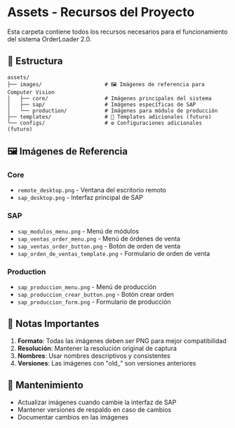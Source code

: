 # Assets - Recursos del Proyecto

Esta carpeta contiene todos los recursos necesarios para el funcionamiento del sistema OrderLoader 2.0.

## 📁 Estructura

```
assets/
├── images/                    # 🖼️ Imágenes de referencia para Computer Vision
│   ├── core/                  # Imágenes principales del sistema
│   ├── sap/                   # Imágenes específicas de SAP
│   └── production/            # Imágenes para módulo de producción
├── templates/                 # 📄 Templates adicionales (futuro)
└── configs/                   # ⚙️ Configuraciones adicionales (futuro)
```

## 🖼️ Imágenes de Referencia

### Core
- `remote_desktop.png` - Ventana del escritorio remoto
- `sap_desktop.png` - Interfaz principal de SAP

### SAP
- `sap_modulos_menu.png` - Menú de módulos
- `sap_ventas_order_menu.png` - Menú de órdenes de venta
- `sap_ventas_order_button.png` - Botón de orden de venta
- `sap_orden_de_ventas_template.png` - Formulario de orden de venta

### Production
- `sap_produccion_menu.png` - Menú de producción
- `sap_produccion_crear_button.png` - Botón crear orden
- `sap_produccion_form.png` - Formulario de producción

## 📝 Notas Importantes

1. **Formato**: Todas las imágenes deben ser PNG para mejor compatibilidad
2. **Resolución**: Mantener la resolución original de captura
3. **Nombres**: Usar nombres descriptivos y consistentes
4. **Versiones**: Las imágenes con "old_" son versiones anteriores

## 🔄 Mantenimiento

- Actualizar imágenes cuando cambie la interfaz de SAP
- Mantener versiones de respaldo en caso de cambios
- Documentar cambios en las imágenes
